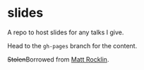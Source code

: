 # slides

A repo to host slides for any talks I give.

Head to the `gh-pages` branch for the content.

~~Stolen~~Borrowed from [Matt Rocklin](https://github.com/mrocklin/slides).
